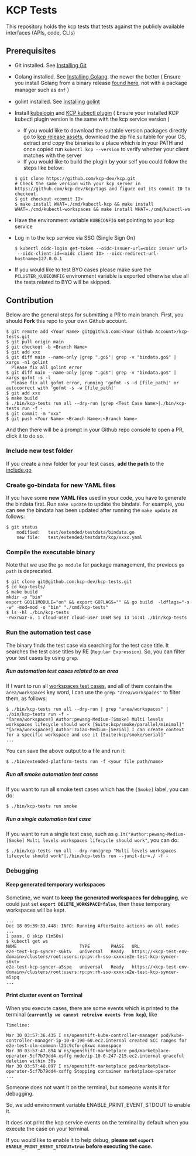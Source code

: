 # KCP Tests
This repository holds the kcp tests that tests against the publicly available  interfaces (APIs, code, CLIs)

## Prerequisites
* Git installed. See [Installing Git](https://git-scm.com/book/en/v2/Getting-Started-Installing-Git)
* Golang installed. See [Installing Golang](https://golang.org/doc/install), the newer the better ( Ensure you install Golang from a binary release [found here](https://golang.org/dl/), not with a package manager such as `dnf` ）
* golint installed. See [Installing golint](https://github.com/golang/lint#installation)
* Install [kubelogin](https://github.com/int128/kubelogin.git) and [KCP kubectl plugin](https://github.com/kcp-dev/kcp.git) ( Ensure your installed KCP kubectl plugin version is the same with the kcp service version )
  - If you would like to download the suitable version packages directly go to [kcp release assets](https://github.com/kcp-dev/kcp/releases), download the zip file suitable for your OS, extract and copy the binaries to a place which is in your PATH and once copied run `kubectl kcp --version` to verify whether your client matches with the server 
  - If you would like to build the plugin by your self you could follow the steps like below:
  ```shell
  $ git clone https://github.com/kcp-dev/kcp.git
  # Check the same version with your kcp server in https://github.com/kcp-dev/kcp/tags and figure out its commit ID to checkout.
  $ git checkout <commit ID>
  $ make install WHAT=./cmd/kubectl-kcp && make install WHAT=./cmd/kubectl-workspaces && make install WHAT=./cmd/kubectl-ws
  ```

* Have the environment variable `KUBECONFIG` set pointing to your kcp service
* Log in to the kcp service via SSO (Single Sign On)
  ```shell
  $ kubectl oidc-login get-token --oidc-issuer-url=<oidc issuer url>
   --oidc-client-id=<oidc client ID> --oidc-redirect-url-hostname=127.0.0.1
  ```
* If you would like to test BYO cases please make sure the `PCLUSTER_KUBECONFIG` environment variable is exported otherwise else all the tests related to BYO will be skipped. 
## Contribution 
Below are the general steps for submitting a PR to main branch. First, you should **Fork** this repo to your own Github account.
```shell
$ git remote add <Your Name> git@github.com:<Your Github Account>/kcp-tests.git
$ git pull origin main
$ git checkout -b <Branch Name>
$ git add xxx
$ git diff main --name-only |grep ".go$"| grep -v "bindata.go$" | xargs -n1 golint
  Please fix all golint error
$ git diff main --name-only |grep ".go$"| grep -v "bindata.go$" | xargs gofmt -s -l
  Please fix all gofmt error, running 'gofmt -s -d [file_path]' or autocorrect with 'gofmt -s -w [file_path]'
$ git add xxx
$ make build
$ ./bin/kcp-tests run all --dry-run |grep <Test Case Name>|./bin/kcp-tests run -f -
$ git commit -m "xxx"
$ git push <Your Name> <Branch Name>:<Branch Name>
```
And then there will be a prompt in your Github repo console to open a PR, click it to do so.
### Include new test folder
If you create a new folder for your test cases, **add the path** to the [include.go](https://github.com/kcp-dev/kcp-tests/blob/main/test/extended/include.go)

### Create go-bindata for new YAML files
If you have some **new YAML files** used in your code, you have to generate the bindata first.
Run `make update` to update the bindata. For example, you can see the bindata has been updated after running the `make update` as follows:
```shell
$ git status
	modified:   test/extended/testdata/bindata.go
	new file:   test/extended/testdata/kcp/xxxx.yaml
```

### Compile the executable binary
Note that we use the `go module` for package management, the previous `go path` is deprecated.
```shell
$ git clone git@github.com:kcp-dev/kcp-tests.git
$ cd kcp-tests/
$ make build
mkdir -p "bin"
export GO111MODULE="on" && export GOFLAGS="" && go build  -ldflags="-s -w" -mod=mod -o "bin" "./cmd/kcp-tests"
$ ls -hl ./bin/kcp-tests 
-rwxrwxr-x. 1 cloud-user cloud-user 106M Sep 13 14:41 ./bin/kcp-tests
```

### Run the automation test case
The binary finds the test case via searching for the test case title. It searches the test case titles by RE (`Regular Expression`). So, you can filter your test cases by using `grep`. 
##### Run automation test cases related to an area
If I want to run all [workspaces test cases](https://github.com/kcp-dev/kcp-tests/blob/main/test/extended/workspacetype/workspace.go#L14), and all of them contain the `area/workspaces` key word, I can use the `grep "area/workspaces"` to filter them, as follows: 
```shell
$ ./bin/kcp-tests run all --dry-run | grep "area/workspaces" | ./bin/kcp-tests run -f -
"[area/workspaces] Author:pewang-Medium-[Smoke] Multi levels workspaces lifecycle should work [Suite:kcp/smoke/parallel/minimal]"
"[area/workspaces] Author:zxiao-Medium-[Serial] I can create context for a specific workspace and use it [Suite:kcp/smoke/serial]"
...
```
You can save the above output to a file and run it:
```shell
$ ./bin/extended-platform-tests run -f <your file path/name>
```
##### Run all smoke automation test cases
If you want to run all smoke test cases which has the `[Smoke]` label, you can do:
```shell
$ ./bin/kcp-tests run smoke
```
##### Run a single automation test case
If you want to run a single test case, such as `g.It("Author:pewang-Medium-[Smoke] Multi levels workspaces lifecycle should work"`, you can do:
```shell
$ ./bin/kcp-tests run all --dry-run|grep "Multi levels workspaces lifecycle should work"|./bin/kcp-tests run --junit-dir=./ -f -
```

### Debugging
#### Keep generated temporary workspaces
Sometime, we want to **keep the generated workspaces for debugging**, we could just set **`export DELETE_WORKSPACE=false`**, then these temporary workspaces will be kept. 

```console
...
Dec 18 09:39:33.448: INFO: Running AfterSuite actions on all nodes
...
1 pass, 0 skip (1m50s)
$ kubectl get ws
NAME                        TYPE        PHASE   URL
e2e-test-kcp-syncer-s6ktv   universal   Ready   https://<kcp-test-env-domain>/clusters/root:users:rp:pv:rh-sso-xxxx:e2e-test-kcp-syncer-s6ktv
e2e-test-kcp-syncer-a5spq   universal   Ready   https://<kcp-test-env-domain>/clusters/root:users:rp:pv:rh-sso-xxxx:e2e-test-kcp-syncer-a5spq
...
```
#### Print cluster event on Terminal
<!-- TODO: Retreive events from kcp server by test framework-->
When you execute cases, there are some events which is printed to the terminal (**`currently we cannot retreive events from kcp`)**, like
```console
Timeline:

Mar 30 03:57:36.435 I ns/openshift-kube-controller-manager pod/kube-controller-manager-ip-10-0-190-60.ec2.internal created SCC ranges for e2e-test-olm-common-l21c9cfo-g6xwx namespace
Mar 30 03:57:47.894 W ns/openshift-marketplace pod/marketplace-operator-5cf7b79dd4-xsffg node/ip-10-0-247-215.ec2.internal graceful deletion within 30s
Mar 30 03:57:48.097 I ns/openshift-marketplace pod/marketplace-operator-5cf7b79dd4-xsffg Stopping container marketplace-operator
...
```
Someone does not want it on the terminal, but someone wants it for debugging.

So, we add environment variable ENABLE_PRINT_EVENT_STDOUT to enable it.

It does not print the kcp service events on the terminal by default when you execute the case on your terminal.

If you would like to enable it to help debug, **please set `export ENABLE_PRINT_EVENT_STDOUT=true` before executing the case.**
